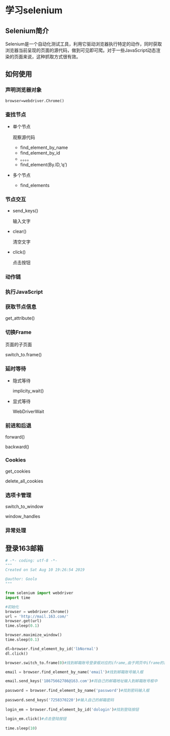 # **学习selenium**

## Selenium简介

Selenium是一个自动化测试工具，利用它驱动浏览器执行特定的动作，同时获取浏览器当前呈现的页面的源代码，做到可见即可爬。对于一些JavaScript动态渲染的页面来说，这种抓取方式很有效。

## 如何使用

### 声明浏览器对象

`browser=webdriver.Chrome()`

### 查找节点

- 单个节点

  观察源代码

  - find_element_by_name
  - find_element_by_id
  - 。。。。
  - find_element(By.ID,‘q’)

- 多个节点

  - find_elements

### 节点交互

- send_keys()

  输入文字

- clear()

  清空文字

- click()

  点击按钮

### 动作链

### 执行JavaScript

### 获取节点信息

get_attribute()

### 切换Frame

页面的子页面

switch_to.frame()

### 延时等待

- 隐式等待

  implicity_wait()

- 显式等待

  WebDriverWait

### 前进和后退

forward()

backward()

### Cookies

get_cookies

delete_all_cookies

### 选项卡管理

switch_to_window

window_handles

### 异常处理

## 登录163邮箱

```python
# -*- coding: utf-8 -*-
"""
Created on Sat Aug 10 19:26:54 2019

@author: Goolo
"""

from selenium import webdriver
import time

#初始化
browser = webdriver.Chrome()
url = 'http://mail.163.com/'
browser.get(url)
time.sleep(0.1)

browser.maximize_window()
time.sleep(0.1)

dl=browser.find_element_by_id('lbNormal')
dl.click()

browser.switch_to.frame(0)#找到邮箱账号登录框对应的iframe,由于网页中iframe的id是动态的，所以不能用id寻找

email = browser.find_element_by_name('email')#找到邮箱账号输入框

email.send_keys('18675662786@163.com')#将自己的邮箱地址输入到邮箱账号框中
    
password = browser.find_element_by_name('password')#找到密码输入框
    
password.send_keys('7258370220')#输入自己的邮箱密码
    
login_em = browser.find_element_by_id('dologin')#找到登陆按钮
 
login_em.click()#点击登陆按钮
      
time.sleep(10)

```

